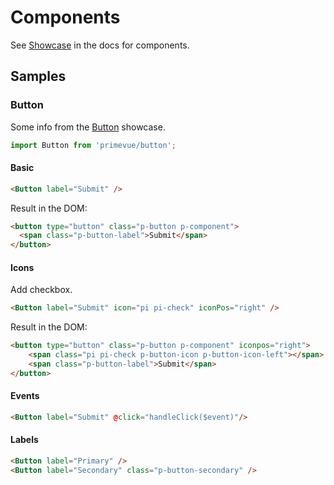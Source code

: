 # Components

See [Showcase](https://www.primefaces.org/primevue/showcase/) in the docs for components.


## Samples

### Button

Some info from the [Button](https://www.primefaces.org/primevue/showcase/#/button) showcase.

```javascript
import Button from 'primevue/button';
```

#### Basic

```html
<Button label="Submit" />
```

Result in the DOM:

```html
<button type="button" class="p-button p-component">
  <span class="p-button-label">Submit</span>
</button>
```

#### Icons

Add checkbox.

```html
<Button label="Submit" icon="pi pi-check" iconPos="right" />
```

Result in the DOM:

```html
<button type="button" class="p-button p-component" iconpos="right">
    <span class="pi pi-check p-button-icon p-button-icon-left"></span>
    <span class="p-button-label">Submit</span>
</button>
```

#### Events

```html
<Button label="Submit" @click="handleClick($event)"/>
```

#### Labels

```html
<Button label="Primary" />
<Button label="Secondary" class="p-button-secondary" />
```
